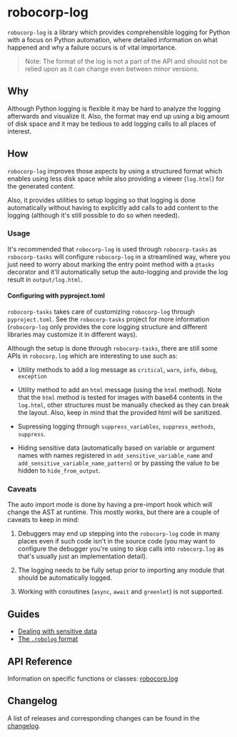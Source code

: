 # robocorp-log

`robocorp-log` is a library which provides comprehensible logging for Python with 
a focus on Python automation, where detailed information on what happened and why a
failure occurs is of vital importance.

> Note: The format of the log is not a part of the API and should  not be relied
> upon as it can change even between minor versions.

## Why

Although Python logging is flexible it may be hard to analyze the logging afterwards
and visualize it. Also, the format may end up using a big amount of disk space
and it may be tedious to add logging calls to all places of interest.

## How

`robocorp-log` improves those aspects by using a structured format which enables using less disk space
while also providing a viewer (`log.html`) for the generated content.

Also, it provides utilities to setup logging so that logging is done automatically without having
to explicitly add calls to add content to the logging (although it's still possible to do so
when needed).

### Usage

It's recommended that `robocorp-log` is used through `robocorp-tasks` as 
`robocorp-tasks` will configure `robocorp-log` in a streamlined way,
where you just need to worry about marking the entry point method with a `@tasks`
decorator and it'll automatically setup the auto-logging and provide the
log result in `output/log.html`.

#### Configuring with pyproject.toml

`robocorp-tasks` takes care of customizing `robocorp-log` through `pyproject.toml`.
See the `robocorp-tasks` project for more information (`robocorp-log` only provides
the core logging structure and different libraries may customize it in different ways).

Although the setup is done through `robocorp-tasks`, there are still
some APIs in `robocorp.log` which are interesting to use such as:

- Utility methods to add a log message as `critical`, `warn`, `info`, `debug`, `exception`

- Utility method to add an `html` message (using the `html` method).
  Note that the `html` method is tested for images with base64 contents in the `log.html`, 
  other structures must be manually checked as they can break the layout. Also, keep
  in mind that the provided html will be sanitized.
  
- Supressing logging through `suppress_variables`, `suppress_methods`, `suppress`.

- Hiding sensitive data (automatically based on variable or argument names with
  names registered in `add_sensitive_variable_name` and `add_sensitive_variable_name_pattern`)
  or by passing the value to be hidden to `hide_from_output`.
  
### Caveats

The auto import mode is done by having a pre-import hook which will change the AST
at runtime. This mostly works, but there are a couple of caveats to keep in mind:

1. Debuggers may end up stepping into the `robocorp-log` code in
many places even if such code isn't in the source code (you may want to configure 
the debugger you're using to skip calls into `robocorp.log` as that's usually
just an implementation detail).

2. The logging needs to be fully setup prior to importing any module that should 
be automatically logged.

3. Working with coroutines (`async`, `await` and `greenlet`) is not supported.

## Guides

- [Dealing with sensitive data](https://github.com/robocorp/robocorp/blob/master/log/docs/guides/00-sensitive-data.md)
- [The `.robolog` format](https://github.com/robocorp/robocorp/blob/master/log/docs/guides/01-robolog-format.md)

## API Reference

Information on specific functions or classes: [robocorp.log](https://github.com/robocorp/robocorp/blob/master/log/docs/api/robocorp.log.md)

## Changelog

A list of releases and corresponding changes can be found in the [changelog](https://github.com/robocorp/robocorp/blob/master/log/docs/CHANGELOG.md).
